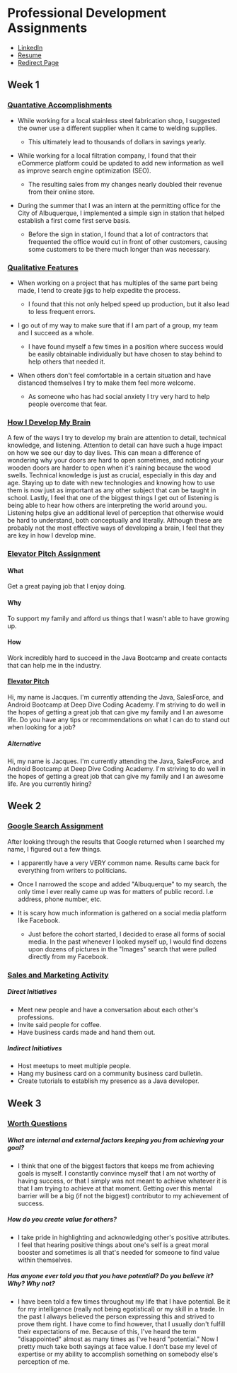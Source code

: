 # Professional Development Assignments


+ [LinkedIn](https://www.linkedin.com/in/jacques-chevrier/)
+ [Resume](https://github.com/jacchevr/jacchevr.github.io/blob/master/Jacques%20Chevrier%20Programming%20Resume.pdf)
+ [Redirect Page](https://jacchevr.github.io/redirect-page.html)

## Week 1

### <u>Quantative Accomplishments</u>
  + While working for a local stainless steel fabrication shop, I suggested the owner use a different supplier
  when it came to welding supplies.
  
      + This ultimately lead to thousands of dollars in savings yearly.
      
  + While working for a local filtration company, I found that their eCommerce platform could be updated to 
  add new information as well as improve search engine optimization (SEO).
      
      + The resulting sales from my changes nearly doubled their revenue from their online store.
      
  + During the summer that I was an intern at the permitting office for the City of Albuquerque,
  I implemented a simple sign in station that helped establish a first come first serve basis.
  
      + Before the sign in station, I found that a lot of contractors that frequented the office would 
      cut in front of other customers, causing some customers to be there much longer than was necessary.
      
### <u>Qualitative Features</u>
  
  + When working on a project that has multiples of the same part being made, I tend to create jigs to help 
  expedite the process.
  
      + I found that this not only helped speed up production, but it also lead to less frequent errors. 
      
  + I go out of my way to make sure that if I am part of a group, my team and I succeed as a whole.
  
      + I have found myself a few times in a position where success would be easily obtainable individually
      but have chosen to stay behind to help others that needed it.
      
  + When others don't feel comfortable in a certain situation and have distanced themselves I try 
  to make them feel more welcome.
  
      + As someone who has had social anxiety I try very hard to help people overcome 
      that fear.
      
  
  
### <u>How I Develop My Brain</u>

A few of the ways I try to develop my brain are attention to detail, technical knowledge, and
listening. Attention to detail can have such a huge impact on how we see our day to day lives.
This can mean a difference of wondering why your doors are hard to open sometimes, and noticing 
your wooden doors are harder to open when it's raining because the wood swells. Technical knowledge
is just as crucial, especially in this day and age. Staying up to date with new technologies
and knowing how to use them is now just as important as any other subject that can
be taught in school. Lastly, I feel that one of the biggest things I get out
of listening is being able to hear how others are interpreting the world around you. Listening
helps give an additional level of perception that otherwise would be hard to understand, both
conceptually and literally. Although these are probably not the most effective ways of developing
a brain, I feel that they are key in how I develop mine.

### <u>Elevator Pitch Assignment</u>

#### What
Get a great paying job that I enjoy doing.

#### Why
 To support my family and afford us things that I wasn't able to have growing up.

#### How 
Work incredibly hard to succeed in the Java Bootcamp and create contacts that can help me in the 
industry.

#### <u>Elevator Pitch</u>

Hi, my name is Jacques. I'm currently attending the Java, SalesForce, and Android Bootcamp at Deep Dive
Coding Academy. I'm striving to do well in the hopes of getting a great job that can give my 
family and I an awesome life. Do you have any tips or recommendations on what I can do to stand
out when looking for a job?

##### Alternative
Hi, my name is Jacques. I'm currently attending the Java, SalesForce, and Android Bootcamp at Deep Dive
Coding Academy. I'm striving to do well in the hopes of getting a great job that can give my 
family and I an awesome life. Are you currently hiring?

## Week 2


### <u>Google Search Assignment</u>
After looking through the results that Google returned when I searched my name, I figured out a few things.

+ I apparently have a very VERY common name. Results came back for everything from writers to
politicians.

+ Once I narrowed the scope and added "Albuquerque" to my search, the only time I ever really came up
was for matters of public record. I.e address, phone number, etc.

+ It is scary how much information is gathered on a social media platform like Facebook.
  + Just before the cohort started, I decided to erase all forms of social media. In the past whenever
  I looked myself up, I would find dozens upon dozens of pictures in the "Images" search that were
  pulled directly from my Facebook.
  
### <u>Sales and Marketing Activity</u>

##### Direct Initiatives

+ Meet new people and have a conversation about each other's professions.
+ Invite said people for coffee.
+ Have business cards made and hand them out.

##### Indirect Initiatives

+ Host meetups to meet multiple people.
+ Hang my business card on a community business card bulletin.
+ Create tutorials to establish my presence as a Java developer.

## Week 3

### <u>Worth Questions</u>

##### What are internal and external factors keeping you from achieving your goal?
  
  + I think that one of the biggest factors that keeps me from achieving goals is myself. I constantly
  convince myself that I am not worthy of having success, or that I simply was not meant to achieve
  whatever it is that I am trying to achieve at that moment. Getting over this mental barrier will be 
  a big (if not the biggest) contributor to my achievement of success.
  
##### How do you create value for others?

  + I take pride in highlighting and acknowledging other's positive attributes. I feel that hearing
  positive things about one's self is a great moral booster and sometimes is all that's needed for 
  someone to find value within themselves.
  
##### Has anyone ever told you that you have potential? Do you believe it? Why? Why not?

  + I have been told a few times throughout my life that I have potential. Be it for my intelligence
  (really not being egotistical) or my skill in a trade. In the past I always believed the person
  expressing this and strived to prove them right. I have come to find however, that I usually don't
  fulfill their expectations of me. Because of this, I've heard the term "disappointed" almost as many
  times as I've heard "potential." Now I pretty much take both sayings at face value. I don't base 
  my level of expertise or my ability to accomplish something on somebody else's perception of me.
